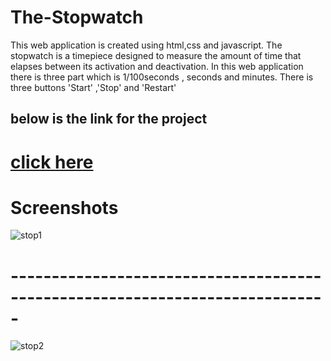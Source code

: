 # The-Stopwatch
This web application is created using html,css and javascript.
The stopwatch is a timepiece designed to measure the amount of time that elapses
between its activation and deactivation.
In this web application there is three part which is 1/100seconds , seconds and
minutes.
There is three buttons 'Start' ,'Stop' and 'Restart'

## below is the link for the project
# [click here](https://mantuk360.github.io/The-Stopwatch/)

# Screenshots

![stop1](https://user-images.githubusercontent.com/103558127/214954695-ee44e49c-b198-4f1a-9287-c7f606ceb64b.png)

# -----------------------------------------------------------------------------
![stop2](https://user-images.githubusercontent.com/103558127/214954765-aae90a49-e13d-4c6c-a7ad-215149cfa377.png)
